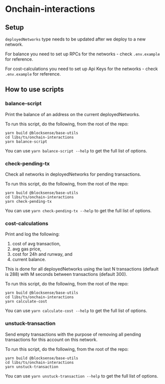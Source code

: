 # Onchain-interactions

## Setup

`deployedNetworks` type needs to be updated after we deploy to a new network.

For balance you need to set up RPCs for the networks - check `.env.example` for reference.

For cost-calculations you need to set up Api Keys for the networks - check `.env.example` for reference.

## How to use scripts

### balance-script

Print the balance of an address on the current deployedNetworks.

To run this script, do the following, from the root of the repo:

```
yarn build @blocksense/base-utils
cd libs/ts/onchain-interactions
yarn balance-script
```

You can use `yarn balance-script --help` to get the full list of options.

### check-pending-tx

Check all networks in deployedNetworks for pending transactions.

To run this script, do the following, from the root of the repo:

```
yarn build @blocksense/base-utils
cd libs/ts/onchain-interactions
yarn check-pending-tx
```

You can use `yarn check-pending-tx --help` to get the full list of options.

### cost-calculations

Print and log the following:

1. cost of avg transaction,
2. avg gas price,
3. cost for 24h and runway, and
4. current balance.

This is done for all deployedNetworks using the last N transactions (default is 288) with M seconds between transactions (default 300).

To run this script, do the following, from the root of the repo:

```
yarn build @blocksense/base-utils
cd libs/ts/onchain-interactions
yarn calculate-cost
```

You can use `yarn calculate-cost --help` to get the full list of options.

### unstuck-transaction

Send empty transactions with the purpose of removing all pending transactions for this account on this network.

To run this script, do the following, from the root of the repo:

```
yarn build @blocksense/base-utils
cd libs/ts/onchain-interactions
yarn unstuck-transaction
```

You can use `yarn unstuck-transaction --help` to get the full list of options.
